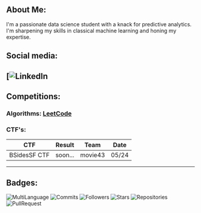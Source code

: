 ## About Me:
I'm a passionate data science student with a knack for predictive analytics. I'm sharpening my skills in classical machine learning and honing my expertise.


## Social media:
[![LinkedIn](https://img.shields.io/badge/LinkedIn-0077B5?style=for-the-badge&logo=linkedin&logoColor=white)
---

## Competitions:
### Algorithms: [LeetCode](https://leetcode.com/sammorozov/)
### CTF's:
| CTF           | Result | Team    | Date  |
|---------------|--------|---------|-------|
| BSidesSF CTF  | soon...| movie43 | 05/24 |

---

## Badges:
![MultiLanguage](https://img.shields.io/badge/-MultiLanguage-yellow)
![Commits](https://img.shields.io/badge/-Commits-orange)
![Followers](https://img.shields.io/badge/-Followers-red)
![Stars](https://img.shields.io/badge/-Stars-blue)
![Repositories](https://img.shields.io/badge/-Repositories-brightgreen)
![PullRequest](https://img.shields.io/badge/-PullRequest-purple)


